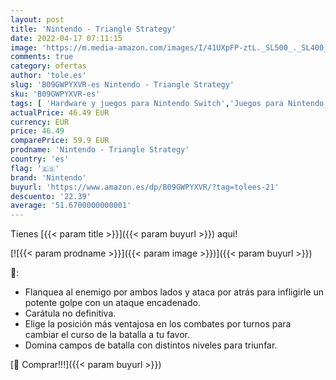 ```yaml
---
layout: post
title: 'Nintendo - Triangle Strategy'
date: 2022-04-17 07:11:15
image: 'https://m.media-amazon.com/images/I/41UXpFP-ztL._SL500_._SL400_.jpg'
comments: true
category: ofertas
author: 'tole.es'
slug: 'B09GWPYXVR-es Nintendo - Triangle Strategy'
sku: 'B09GWPYXVR-es'
tags: [ 'Hardware y juegos para Nintendo Switch','Juegos para Nintendo Switch','Videojuegos','nintendo','🇪🇸', ]
actualPrice: 46.49 EUR
currency: EUR
price: 46.49
comparePrice: 59.9 EUR
prodname: 'Nintendo - Triangle Strategy'
country: 'es'
flag: '🇪🇸'
brand: 'Nintendo'
buyurl: 'https://www.amazon.es/dp/B09GWPYXVR/?tag=tolees-21'
descuento: '22.39'
average: '51.6700000000001'
---
```


Tienes [{{< param title >}}]({{< param buyurl >}}) aqui!

[![{{< param prodname >}}]({{< param image >}})]({{< param buyurl >}})

🔎:

- Flanquea al enemigo por ambos lados y ataca por atrás para infligirle un potente golpe con un ataque encadenado.
- Carátula no definitiva.
- Elige la posición más ventajosa en los combates por turnos para cambiar el curso de la batalla a tu favor.
- Domina campos de batalla con distintos niveles para triunfar.

[🛒 Comprar!!!]({{< param buyurl >}})
